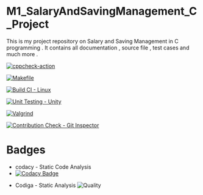 # M1_SalaryAndSavingManagement_C_Project
This is my project repository on Salary and Saving Management in C programming . It contains all documentation , source file , test cases and much more .

[![cppcheck-action](https://github.com/ROHITVARSHNEY1122/M1_SalaryAndSavingManagement_C_Project/actions/workflows/cppcheck.yml/badge.svg)](https://github.com/ROHITVARSHNEY1122/M1_SalaryAndSavingManagement_C_Project/actions/workflows/cppcheck.yml)

[![Makefile](https://github.com/ROHITVARSHNEY1122/M1_SalaryAndSavingManagement_C_Project/actions/workflows/Makefile.yml/badge.svg)](https://github.com/ROHITVARSHNEY1122/M1_SalaryAndSavingManagement_C_Project/actions/workflows/Makefile.yml)

[![Build CI - Linux](https://github.com/ROHITVARSHNEY1122/M1_SalaryAndSavingManagement_C_Project/actions/workflows/c-build.yml/badge.svg)](https://github.com/ROHITVARSHNEY1122/M1_SalaryAndSavingManagement_C_Project/actions/workflows/c-build.yml)

[![Unit Testing - Unity](https://github.com/ROHITVARSHNEY1122/M1_SalaryAndSavingManagement_C_Project/actions/workflows/unit-test.yml/badge.svg)](https://github.com/ROHITVARSHNEY1122/M1_SalaryAndSavingManagement_C_Project/actions/workflows/unit-test.yml)

[![Valgrind](https://github.com/ROHITVARSHNEY1122/M1_SalaryAndSavingManagement_C_Project/actions/workflows/Valgrind.yml/badge.svg)](https://github.com/ROHITVARSHNEY1122/M1_SalaryAndSavingManagement_C_Project/actions/workflows/Valgrind.yml)


[![Contribution Check - Git Inspector](https://github.com/ROHITVARSHNEY1122/M1_SalaryAndSavingManagement_C_Project/actions/workflows/gitinspector.yml/badge.svg)](https://github.com/ROHITVARSHNEY1122/M1_SalaryAndSavingManagement_C_Project/actions/workflows/gitinspector.yml)

# Badges
-   codacy - Static Code Analysis
-   [![Codacy Badge](https://app.codacy.com/project/badge/Grade/2464f259f6de4268941c760213232912)](https://www.codacy.com/gh/ROHITVARSHNEY1122/M1_SalaryAndSavingManagement_C_Project/dashboard?utm_source=github.com&amp;utm_medium=referral&amp;utm_content=ROHITVARSHNEY1122/M1_SalaryAndSavingManagement_C_Project&amp;utm_campaign=Badge_Grade)
* Codiga - Static Analysis
![Quality](https://api.codiga.io/project/32125/score/svg)

